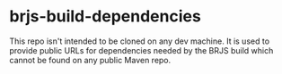brjs-build-dependencies
=======================

This repo isn't intended to be cloned on any dev machine. It is used to provide public URLs for dependencies needed by the BRJS build which cannot be found on any public Maven repo. 
